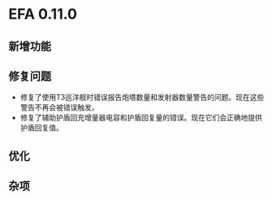 # EFA 0.11.0

## 新增功能

## 修复问题

- 修复了使用T3巡洋舰时错误报告炮塔数量和发射器数量警告的问题。现在这些警告不再会被错误触发。
- 修复了辅助护盾回充增量器电容和护盾回复量的错误。现在它们会正确地提供护盾回复值。

## 优化

## 杂项